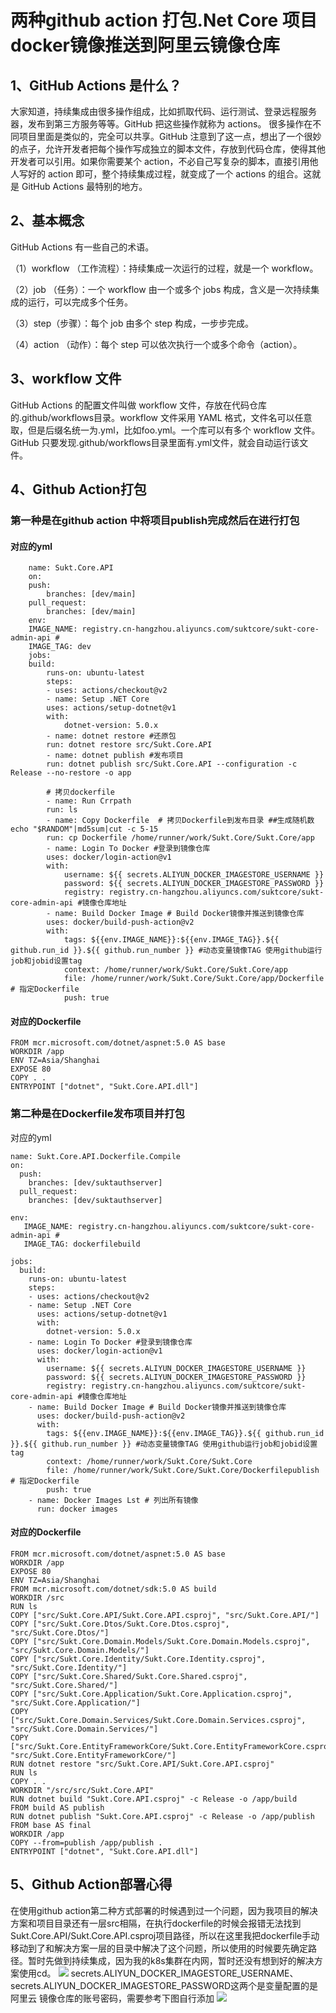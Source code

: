 # 两种github action 打包.Net Core 项目docker镜像推送到阿里云镜像仓库
  ## 1、GitHub Actions 是什么？
  大家知道，持续集成由很多操作组成，比如抓取代码、运行测试、登录远程服务器，发布到第三方服务等等。GitHub 把这些操作就称为 actions。
  很多操作在不同项目里面是类似的，完全可以共享。GitHub 注意到了这一点，想出了一个很妙的点子，允许开发者把每个操作写成独立的脚本文件，存放到代码仓库，使得其他开发者可以引用。如果你需要某个 action，不必自己写复杂的脚本，直接引用他人写好的 action 即可，整个持续集成过程，就变成了一个 actions 的组合。这就是 GitHub Actions 最特别的地方。
  ## 2、基本概念
  GitHub Actions 有一些自己的术语。

  （1）workflow （工作流程）：持续集成一次运行的过程，就是一个 workflow。

  （2）job （任务）：一个 workflow 由一个或多个 jobs 构成，含义是一次持续集成的运行，可以完成多个任务。

  （3）step（步骤）：每个 job 由多个 step 构成，一步步完成。

  （4）action （动作）：每个 step 可以依次执行一个或多个命令（action）。
  ## 3、workflow 文件
  GitHub Actions 的配置文件叫做 workflow 文件，存放在代码仓库的.github/workflows目录。workflow 文件采用 YAML 格式，文件名可以任意取，但是后缀名统一为.yml，比如foo.yml。一个库可以有多个 workflow 文件。GitHub 只要发现.github/workflows目录里面有.yml文件，就会自动运行该文件。
  
  ## 4、Github Action打包
  ### 第一种是在github action 中将项目publish完成然后在进行打包
  #### 对应的yml
```
    name: Sukt.Core.API
    on:
    push:
        branches: [dev/main]
    pull_request:
        branches: [dev/main]
    env:
    IMAGE_NAME: registry.cn-hangzhou.aliyuncs.com/suktcore/sukt-core-admin-api #
    IMAGE_TAG: dev
    jobs:
    build:
        runs-on: ubuntu-latest
        steps:
        - uses: actions/checkout@v2
        - name: Setup .NET Core
        uses: actions/setup-dotnet@v1
        with:
            dotnet-version: 5.0.x
        - name: dotnet restore #还原包
        run: dotnet restore src/Sukt.Core.API
        - name: dotnet publish #发布项目
        run: dotnet publish src/Sukt.Core.API --configuration -c Release --no-restore -o app  

        # 拷贝dockerfile
        - name: Run Crrpath
        run: ls 
        - name: Copy Dockerfile  # 拷贝Dockerfile到发布目录 ##生成随机数 echo "$RANDOM"|md5sum|cut -c 5-15
        run: cp Dockerfile /home/runner/work/Sukt.Core/Sukt.Core/app
        - name: Login To Docker #登录到镜像仓库
        uses: docker/login-action@v1
        with:
            username: ${{ secrets.ALIYUN_DOCKER_IMAGESTORE_USERNAME }} 
            password: ${{ secrets.ALIYUN_DOCKER_IMAGESTORE_PASSWORD }}
            registry: registry.cn-hangzhou.aliyuncs.com/suktcore/sukt-core-admin-api #镜像仓库地址
        - name: Build Docker Image # Build Docker镜像并推送到镜像仓库
        uses: docker/build-push-action@v2
        with:
            tags: ${{env.IMAGE_NAME}}:${{env.IMAGE_TAG}}.${{ github.run_id }}.${{ github.run_number }} #动态变量镜像TAG 使用github运行job和jobid设置tag
            context: /home/runner/work/Sukt.Core/Sukt.Core/app
            file: /home/runner/work/Sukt.Core/Sukt.Core/app/Dockerfile # 指定Dockerfile
            push: true
```

#### 对应的Dockerfile
```
FROM mcr.microsoft.com/dotnet/aspnet:5.0 AS base
WORKDIR /app
ENV TZ=Asia/Shanghai
EXPOSE 80
COPY . .
ENTRYPOINT ["dotnet", "Sukt.Core.API.dll"]
```



### 第二种是在Dockerfile发布项目并打包
对应的yml
```
name: Sukt.Core.API.Dockerfile.Compile
on:
  push:
    branches: [dev/suktauthserver]
  pull_request:
    branches: [dev/suktauthserver]

env:
   IMAGE_NAME: registry.cn-hangzhou.aliyuncs.com/suktcore/sukt-core-admin-api #
   IMAGE_TAG: dockerfilebuild

jobs:
  build:
    runs-on: ubuntu-latest
    steps:
    - uses: actions/checkout@v2
    - name: Setup .NET Core
      uses: actions/setup-dotnet@v1
      with:
        dotnet-version: 5.0.x
    - name: Login To Docker #登录到镜像仓库
      uses: docker/login-action@v1
      with:
        username: ${{ secrets.ALIYUN_DOCKER_IMAGESTORE_USERNAME }}
        password: ${{ secrets.ALIYUN_DOCKER_IMAGESTORE_PASSWORD }}
        registry: registry.cn-hangzhou.aliyuncs.com/suktcore/sukt-core-admin-api #镜像仓库地址
    - name: Build Docker Image # Build Docker镜像并推送到镜像仓库
      uses: docker/build-push-action@v2
      with:
        tags: ${{env.IMAGE_NAME}}:${{env.IMAGE_TAG}}.${{ github.run_id }}.${{ github.run_number }} #动态变量镜像TAG 使用github运行job和jobid设置tag
        context: /home/runner/work/Sukt.Core/Sukt.Core
        file: /home/runner/work/Sukt.Core/Sukt.Core/Dockerfilepublish # 指定Dockerfile
        push: true
    - name: Docker Images Lst # 列出所有镜像
      run: docker images
```

#### 对应的Dockerfile
```
FROM mcr.microsoft.com/dotnet/aspnet:5.0 AS base
WORKDIR /app
EXPOSE 80
ENV TZ=Asia/Shanghai
FROM mcr.microsoft.com/dotnet/sdk:5.0 AS build
WORKDIR /src
RUN ls
COPY ["src/Sukt.Core.API/Sukt.Core.API.csproj", "src/Sukt.Core.API/"]
COPY ["src/Sukt.Core.Dtos/Sukt.Core.Dtos.csproj", "src/Sukt.Core.Dtos/"]
COPY ["src/Sukt.Core.Domain.Models/Sukt.Core.Domain.Models.csproj", "src/Sukt.Core.Domain.Models/"]
COPY ["src/Sukt.Core.Identity/Sukt.Core.Identity.csproj", "src/Sukt.Core.Identity/"]
COPY ["src/Sukt.Core.Shared/Sukt.Core.Shared.csproj", "src/Sukt.Core.Shared/"]
COPY ["src/Sukt.Core.Application/Sukt.Core.Application.csproj", "src/Sukt.Core.Application/"]
COPY ["src/Sukt.Core.Domain.Services/Sukt.Core.Domain.Services.csproj", "src/Sukt.Core.Domain.Services/"]
COPY ["src/Sukt.Core.EntityFrameworkCore/Sukt.Core.EntityFrameworkCore.csproj", "src/Sukt.Core.EntityFrameworkCore/"]
RUN dotnet restore "src/Sukt.Core.API/Sukt.Core.API.csproj"
RUN ls
COPY . .
WORKDIR "/src/src/Sukt.Core.API"
RUN dotnet build "Sukt.Core.API.csproj" -c Release -o /app/build
FROM build AS publish
RUN dotnet publish "Sukt.Core.API.csproj" -c Release -o /app/publish
FROM base AS final
WORKDIR /app
COPY --from=publish /app/publish .
ENTRYPOINT ["dotnet", "Sukt.Core.API.dll"]
```

## 5、Github Action部署心得
在使用github action第二种方式部署的时候遇到过一个问题，因为我项目的解决方案和项目目录还有一层src相隔，在执行dockerfile的时候会报错无法找到Sukt.Core.API/Sukt.Core.API.csproj项目路径，所以在这里我把dockerfile手动移动到了和解决方案一层的目录中解决了这个问题，所以使用的时候要先确定路径。暂时先做到持续集成，因为我的k8s集群在内网，暂时还没有想到好的解决方案使用cd。
![](https://wangzewei.oss-cn-beijing.aliyuncs.com/images/20210903173147.png)
secrets.ALIYUN_DOCKER_IMAGESTORE_USERNAME、secrets.ALIYUN_DOCKER_IMAGESTORE_PASSWORD这两个是变量配置的是阿里云 镜像仓库的账号密码，需要参考下图自行添加
![](https://wangzewei.oss-cn-beijing.aliyuncs.com/images/20210903173356.png)